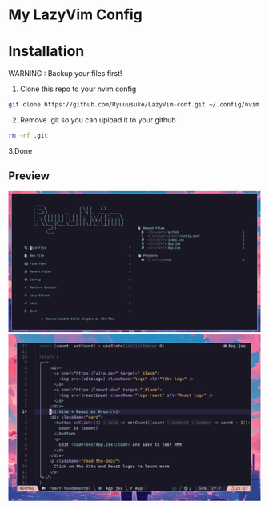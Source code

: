 # My LazyVim Config

# Installation
WARNING : Backup your files first!

1. Clone this repo to your nvim config
```bash
git clone https://github.com/Ryuuusuke/LazyVim-conf.git ~/.config/nvim
```
2. Remove .git so you can upload it to your github
```bash
rm -rf .git
```
3.Done

## Preview
![Preview](preview/2025-02-20-095949_hyprshot.png)
![Preview](preview/2025-02-19-211741_hyprshot.png)
